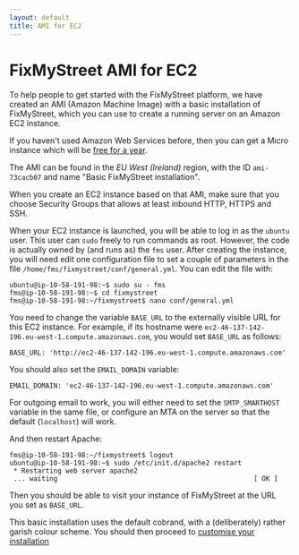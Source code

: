 ```yaml
---
layout: default
title: AMI for EC2
---
```


# FixMyStreet AMI for EC2

To help people to get started with the FixMyStreet platform, we have
created an AMI (Amazon Machine Image) with a basic installation of
FixMyStreet, which you can use to create a running server on an Amazon
EC2 instance.

If you haven't used Amazon Web Services before, then you can get a
Micro instance which will be [free for a
year](http://aws.amazon.com/free/).

The AMI can be found in the *EU West (Ireland)* region, with the ID
`ami-73cacb07` and name "Basic FixMyStreet installation".

When you create an EC2 instance based on that AMI, make sure that you
choose Security Groups that allows at least inbound HTTP, HTTPS and
SSH.

When your EC2 instance is launched, you will be able to log in as the
`ubuntu` user.  This user can `sudo` freely to run commands as root.
However, the code is actually owned by (and runs as) the `fms` user.
After creating the instance, you will need edit one configuration file
to set a couple of parameters in the file
`/home/fms/fixmystreet/conf/general.yml`.  You can edit the file with:

    ubuntu@ip-10-58-191-98:~$ sudo su - fms
    fms@ip-10-58-191-98:~$ cd fixmystreet
    fms@ip-10-58-191-98:~/fixmystreet$ nano conf/general.yml

You need to change the variable `BASE_URL` to the externally visible
URL for this EC2 instance.  For example, if its hostname were
`ec2-46-137-142-196.eu-west-1.compute.amazonaws.com`, you would set
`BASE_URL` as follows:

    BASE_URL: 'http://ec2-46-137-142-196.eu-west-1.compute.amazonaws.com'

You should also set the `EMAIL_DOMAIN` variable:

    EMAIL_DOMAIN: 'ec2-46-137-142-196.eu-west-1.compute.amazonaws.com'

For outgoing email to work, you will either need to set the
`SMTP_SMARTHOST` variable in the same file, or configure an MTA on the
server so that the default (`localhost`) will work.

And then restart Apache:

    fms@ip-10-58-191-98:~/fixmystreet$ logout
    ubuntu@ip-10-58-191-98:~$ sudo /etc/init.d/apache2 restart
     * Restarting web server apache2
     ... waiting                                                 [ OK ]

Then you should be able to visit your instance of FixMyStreet at the
URL you set as `BASE_URL`.

This basic installation uses the default cobrand, with a
(deliberately) rather garish colour scheme.  You should then proceed
to [customise your installation]((/customising/).)
